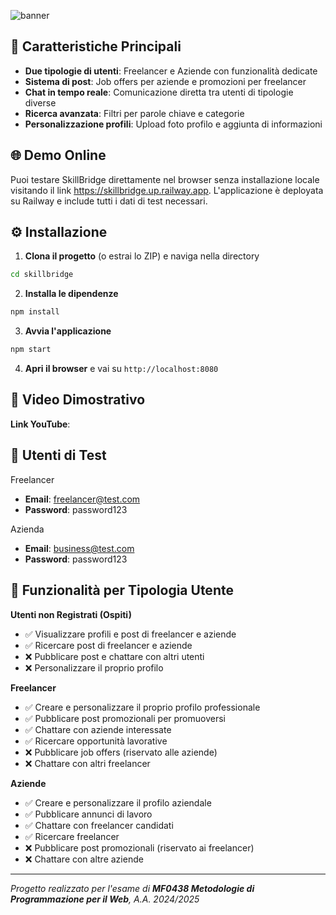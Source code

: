 ![banner](https://github.com/user-attachments/assets/a5ad56e1-e090-483d-b5e9-4bfc3fb155d7)

## 🚀 Caratteristiche Principali

- **Due tipologie di utenti**: Freelancer e Aziende con funzionalità dedicate
- **Sistema di post**: Job offers per aziende e promozioni per freelancer
- **Chat in tempo reale**: Comunicazione diretta tra utenti di tipologie diverse
- **Ricerca avanzata**: Filtri per parole chiave e categorie
- **Personalizzazione profili**: Upload foto profilo e aggiunta di informazioni

## 🌐 Demo Online

Puoi testare SkillBridge direttamente nel browser senza installazione locale visitando il link https://skillbridge.up.railway.app. L'applicazione è deployata su Railway e include tutti i dati di test necessari.

## ⚙️ Installazione

1. **Clona il progetto** (o estrai lo ZIP) e naviga nella directory
```bash
cd skillbridge
```

2. **Installa le dipendenze**
```bash
npm install
```

3. **Avvia l'applicazione**
```bash
npm start
```

4. **Apri il browser** e vai su `http://localhost:8080`

## 🎥 Video Dimostrativo

**Link YouTube**: 

## 👥 Utenti di Test

Freelancer
- **Email**: freelancer@test.com
- **Password**: password123

Azienda
- **Email**: business@test.com  
- **Password**: password123

## 🎯 Funzionalità per Tipologia Utente

**Utenti non Registrati (Ospiti)**
- ✅ Visualizzare profili e post di freelancer e aziende
- ✅ Ricercare post di freelancer e aziende 
- ❌ Pubblicare post e chattare con altri utenti
- ❌ Personalizzare il proprio profilo

**Freelancer**
- ✅ Creare e personalizzare il proprio profilo professionale
- ✅ Pubblicare post promozionali per promuoversi
- ✅ Chattare con aziende interessate
- ✅ Ricercare opportunità lavorative 
- ❌ Pubblicare job offers (riservato alle aziende)
- ❌ Chattare con altri freelancer

**Aziende**
- ✅ Creare e personalizzare il profilo aziendale
- ✅ Pubblicare annunci di lavoro
- ✅ Chattare con freelancer candidati
- ✅ Ricercare freelancer
- ❌ Pubblicare post promozionali (riservato ai freelancer)
- ❌ Chattare con altre aziende

---

*Progetto realizzato per l'esame di **MF0438 Metodologie di Programmazione per il Web**, A.A. 2024/2025*
